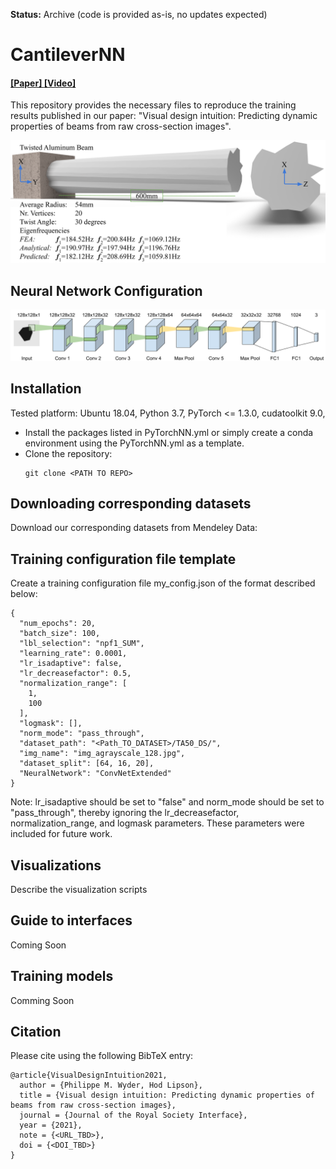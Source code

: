 **Status:** Archive (code is provided as-is, no updates expected)

# CantileverNN

#### [ [Paper] ](URL_TBD.com) [ [Video] ](URL_TBD.com)

This repository provides the necessary files to reproduce the training results published in our paper: "Visual design intuition: Predicting dynamic properties of beams from raw cross-section images".

![3D Twisted Beam with Eigenvalues from FEA, analytical solution, and Neural Network Prediction](/figures/3DTwistedBeamExplained_V2.png "3D Twisted Beam")

## Neural Network Configuration
![Neural Network Architecture Graph](/figures/ConvNetExtended.png "Convolutional Neural Network Graph")

## Installation

Tested platform: Ubuntu 18.04, Python 3.7, PyTorch <= 1.3.0, cudatoolkit 9.0, 

- Install the packages listed in PyTorchNN.yml or simply create a conda environment using the PyTorchNN.yml as a template.
- Clone the repository:
    ```
    git clone <PATH TO REPO>
    ```
## Downloading corresponding datasets
Download our corresponding datasets from Mendeley Data: <REPO LINK>


## Training configuration file template
Create a training configuration file my_config.json of the format described below:

```
{
  "num_epochs": 20,
  "batch_size": 100, 
  "lbl_selection": "npf1_SUM",
  "learning_rate": 0.0001,
  "lr_isadaptive": false,
  "lr_decreasefactor": 0.5,
  "normalization_range": [
    1,
    100
  ],
  "logmask": [],
  "norm_mode": "pass_through",
  "dataset_path": "<Path_TO_DATASET>/TA50_DS/",
  "img_name": "img_agrayscale_128.jpg",
  "dataset_split": [64, 16, 20],
  "NeuralNetwork": "ConvNetExtended"
}
```
Note: lr_isadaptive should be set to "false" and norm_mode should be set to "pass_through", thereby ignoring the lr_decreasefactor, normalization_range, and logmask parameters. These parameters were included for future work.

## Visualizations
Describe the visualization scripts

## Guide to interfaces
Coming Soon

## Training models
Comming Soon

## Citation

Please cite using the following BibTeX entry:
```
@article{VisualDesignIntuition2021,
  author = {Philippe M. Wyder, Hod Lipson},
  title = {Visual design intuition: Predicting dynamic properties of beams from raw cross-section images},
  journal = {Journal of the Royal Society Interface},
  year = {2021},
  note = {<URL_TBD>},
  doi = {<DOI_TBD>}
}
```
